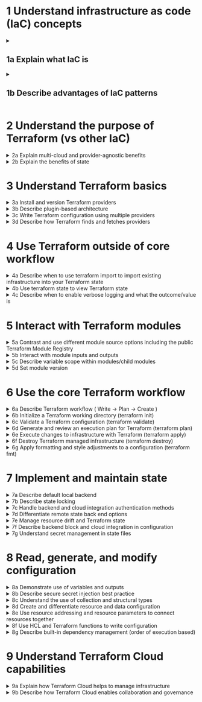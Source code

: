 # 1	Understand infrastructure as code (IaC) concepts

<details><summary><h2>1a	Explain what IaC is</h2></summary>
  HashiCorp Terraform is an infrastructure as code tool that lets you define both cloud and on-prem resources in human-readable configuration files that you can version, reuse, and share. You can then use a consistent workflow to provision and manage all of your infrastructure throughout its lifecycle. Terraform can manage low-level components like compute, storage, and networking resources, as well as high-level components like DNS entries and SaaS features.

  How does Terraform work?
Terraform creates and manages resources on cloud platforms and other services through their application programming interfaces (APIs). Providers enable Terraform to work with virtually any platform or service with an accessible API.
Terraform creates and manages resources on cloud platforms and other services through their application programming interfaces (APIs). Providers enable Terraform to work with virtually any platform or service with an accessible API.
<br>
Terraform creates and manages cloud platforms and services through their APIs

HashiCorp and the Terraform community have already written thousands of providers to manage many different types of resources and services. You can find all publicly available providers on the Terraform Registry, including Amazon Web Services (AWS), Azure, Google Cloud Platform (GCP), Kubernetes, Helm, GitHub, Splunk, DataDog, and many more.

The core Terraform workflow consists of three stages:

Write: You define resources, which may be across multiple cloud providers and services. For example, you might create a configuration to deploy an application on virtual machines in a Virtual Private Cloud (VPC) network with security groups and a load balancer.
Plan: Terraform creates an execution plan describing the infrastructure it will create, update, or destroy based on the existing infrastructure and your configuration.
Apply: On approval, Terraform performs the proposed operations in the correct order, respecting any resource dependencies. For example, if you update the properties of a VPC and change the number of virtual machines in that VPC, Terraform will recreate the VPC before scaling the virtual machines.
Why Terraform?
HashiCorp co-founder and CTO Armon Dadgar explains how Terraform solves infrastructure challenges.


Manage any infrastructure
Find providers for many of the platforms and services you already use in the Terraform Registry. You can also write your own. Terraform takes an immutable approach to infrastructure, reducing the complexity of upgrading or modifying your services and infrastructure.

Track your infrastructure
Terraform generates a plan and prompts you for your approval before modifying your infrastructure. It also keeps track of your real infrastructure in a state file, which acts as a source of truth for your environment. Terraform uses the state file to determine the changes to make to your infrastructure so that it will match your configuration.

Automate changes
Terraform configuration files are declarative, meaning that they describe the end state of your infrastructure. You do not need to write step-by-step instructions to create resources because Terraform handles the underlying logic. Terraform builds a resource graph to determine resource dependencies and creates or modifies non-dependent resources in parallel. This allows Terraform to provision resources efficiently.

Standardize configurations
Terraform supports reusable configuration components called modules that define configurable collections of infrastructure, saving time and encouraging best practices. You can use publicly available modules from the Terraform Registry, or write your own.

Collaborate
Since your configuration is written in a file, you can commit it to a Version Control System (VCS) and use Terraform Cloud to efficiently manage Terraform workflows across teams. Terraform Cloud runs Terraform in a consistent, reliable environment and provides secure access to shared state and secret data, role-based access controls, a private registry for sharing both modules and providers, and more.


</details>
<details><summary><h2>1b	Describe advantages of IaC patterns</h2></summary>
  Infrastructure as Code in a Private or Public Cloud
JAN 23 2020
LARRY EICHENBAUM, AHMED BELGANA
As technology advances, our tools change. But because most people resist change it often takes some type of failure—a system outage, a failed disaster recovery event, etc.—to get us to change our governance practices.

For example, as companies move their operations to the cloud they tend to manage their cloud infrastructure the same way they managed their on-premise physical hardware, by logging into their virtual infrastructure’s web interface, or directly onto a system and applying changes via GUI or CLI. These users haven’t adopted the use of infrastructure as code (IaC) through the use of tools like HashiCorp Terraform.

What is IaC? It is infrastructure (CPUs, memory, disk, firewalls, etc.) defined as code within definition files. But why change how we define and build infrastructure?

Virtual compute enabled us to build and apply configuration changes to infrastructure via software commands. While these commands were often scripted, they were still hard for humans to read. More modern tools accepted code that was both human and machine readable, and provided additional benefits. They simplified code testing, could apply and track the changes between iterations, and most importantly they enabled teams to reuse components (e.g. modules) of code across different projects. It’s no wonder that IaC has developed such a significant following and adoption.



IaC and the Infrastructure Lifecycle
So how does IaC fit into the infrastructure lifecycle? IaC can be applied throughout the lifecycle, both on the initial build, as well as throughout the life of the infrastructure. Commonly, these are referred to as Day 0 and Day 1 activities. “Day 0” code provisions and configures your initial infrastructure.

If your infrastructure never changes after the initial build (no OS updates, no patches, no app configurations, etc.) then you may not need tools that support subsequent updates, changes, and expansions. “Day 1” refers to OS and application configurations you apply after you’ve initially built your infrastructure.

IaC makes it easy to provision and apply infrastructure configurations, saving time. It standardizes workflows across different infrastructure providers (e.g., VMware, AWS, Azure, GCP, etc.) by using a common syntax across all of them.

IaC makes it easy to understand the intent of infrastructure changes, because it can span multiple files, allowing human operators to organize the code based on the intent. For example, an operator could create different files to define different infrastructure components, or separate variables definitions from execution blocks without affecting the execution.

Here is an example of code that the IaC tool Terraform would use to provision an Amazon VPC. Notice that the code is both human and machine readable.

resource "aws_vpc" "default" {
  cidr_block = "10.0.0.0/16"
}
Tools like Terraform often include libraries of providers and modules to make it easy to write the code to provision and apply configurations. With Terraform, especially when the need is Day 0 only, it is common to apply initial configurations like the ones below which install and start a web server:

provisioner "remote-exec" {
  inline = [
    "sudo apt-get -y update",
    "sudo apt-get -y install nginx",
    "sudo service nginx start"
    ]
}
If it is necessary to apply Day 1 through Day N configurations, the code might leverage a tool like Chef, Ansible, Docker, etc.

provider "chef" {
  server_url = "https://api.chef.io/organization/example"
  run_list = [ "recipe[example]" ]
}
You can find a more complex example of Terraform IaC that provisions a two-tier application in this Hashicorp Learn tutorial: Deploy Federated Multi-Cloud Kubernetes Clusters.

IaC Makes Infrastructure More Reliable
IaC makes changes idempotent, consistent, repeatable, and predictable. Without IaC, scaling up infrastructure to meet increased demand may require an operator to remotely connect to each machine and then manually provision and configure many servers by executing a series of commands/scripts. They might open multiple sessions and move between screens, which often results in skipped steps or slight variations between how work is completed, necessitating rollbacks. Perhaps a command was run incorrectly on one instance and reverted before being re-run correctly.

These process inconsistencies can result in slight differences between servers that compound over time and could impact their performance, usability, or security. If a large team is applying changes, the risks increase because individuals don’t always follow the same instructions identically.

With IaC, we can test the code and review the results before the code is applied to our target environments. Should a result not align to our expectations, we iterate on the code until the results pass our tests and align to our expectations. Following this pattern allows for the outcome to be predicted before the code is applied to a production environment. Once ready for use, we can then apply that code via automation, at scale, ensuring consistency and repeatability in how it is applied.

Since code is checked into version control systems such as GitHub, GitLab, BitBucket, etc., it is possible to review how the infrastructure evolves over time. The idempotent characteristic provided by IaC tools ensures that, even if the same code is applied multiple times, the result remains the same.

IaC Makes Infrastructure More Manageable
Leveraging HashiCorp Terraform IaC provides benefits that enable mutation, when necessary, via code. Consider an environment has been provisioned that contains a couple servers and a load balancer. To address increased load, additional servers are needed. The IaC can be revised, with minimal changes, to bring new servers online using the previously defined configuration.

During execution, Terraform will examine the state of the currently running infrastructure, determine what differences exist between the current state and the revised desired state, and indicate the necessary changes that must be applied. When approved to proceed, only the necessary changes will be applied, leaving existing, valid infrastructure untouched.

IaC Makes Sense
Successfully managing the lifecycle of infrastructure is hard, and the impact of poor management decisions can be significant, ranging from financial and reputational losses to even loss of life when considering government and military dependencies on infrastructure. Adopting the use of an IaC tool such as HashiCorp Terraform, in conjunction with related and established tools, processes, and workflows, is a necessary step in mitigating these risks.

To learn more about Terraform and HashiCorp’s other infrastructure tools, visit the Terraform documentation and check out our learning tracks on HashiCorp Learn.
</details>

# 2	Understand the purpose of Terraform (vs other IaC)
<details><summary>2a	Explain multi-cloud and provider-agnostic benefits</summary>
  Use Cases
HashiCorp Terraform is an infrastructure as code tool that lets you define infrastructure resources in human-readable configuration files that you can version, reuse, and share. You can then use a consistent workflow to safely and efficiently provision and manage your infrastructure throughout its lifecycle.

This page describes popular Terraform use cases and provides related resources that you can use to create Terraform configurations and workflows.

Multi-Cloud Deployment
Provisioning infrastructure across multiple clouds increases fault-tolerance, allowing for more graceful recovery from cloud provider outages. However, multi-cloud deployments add complexity because each provider has its own interfaces, tools, and workflows. Terraform lets you use the same workflow to manage multiple providers and handle cross-cloud dependencies. This simplifies management and orchestration for large-scale, multi-cloud infrastructures.

Resources
Try our Deploy Federated Multi-Cloud Kubernetes Clusters tutorial to provision Kubernetes clusters in both Azure and AWS environments, configure Consul federation with mesh gateways across the two clusters, and deploy microservices across the two clusters to verify federation.
Browse the Terraform Registry to find thousands of publicly available providers.
Application Infrastructure Deployment, Scaling, and Monitoring Tools
You can use Terraform to efficiently deploy, release, scale, and monitor infrastructure for multi-tier applications. N-tier application architecture lets you scale application components independently and provides a separation of concerns. An application could consist of a pool of web servers that use a database tier, with additional tiers for API servers, caching servers, and routing meshes. Terraform allows you to manage the resources in each tier together, and automatically handles dependencies between tiers. For example, Terraform will deploy a database tier before provisioning the web servers that depend on it.

Resources
Try our Automate Monitoring with the Terraform Datadog Provider tutorial to deploy a demo Nginx application to a Kubernetes cluster with Helm and install the Datadog agent across the cluster. The Datadog agent reports the cluster health back to your Datadog dashboard.
Try our Use Application Load Balancers for Blue-Green and Canary Deployments tutorial. You will provision the blue and green environments, add feature toggles to your Terraform configuration to define a list of potential deployment strategies, conduct a canary test, and incrementally promote your green environment.
Self-Service Clusters
At a large organization, your centralized operations team may get many repetitive infrastructure requests. You can use Terraform to build a "self-serve" infrastructure model that lets product teams manage their own infrastructure independently. You can create and use Terraform modules that codify the standards for deploying and managing services in your organization, allowing teams to efficiently deploy services in compliance with your organization’s practices. Terraform Cloud can also integrate with ticketing systems like ServiceNow to automatically generate new infrastructure requests.

Resources
Try the Use Modules from the Registry tutorial to get started using public modules in your Terraform configuration. Try the Build and Use a Local Module tutorial to create a module to manage AWS S3 buckets.
Follow these ServiceNow Service Catalog Integration Setup Instructions to connect ServiceNow to Terraform Cloud.
Policy Compliance and Management
Terraform can help you enforce policies on the types of resources teams can provision and use. Ticket-based review processes are a bottleneck that can slow down development. Instead, you can use Sentinel, a policy-as-code framework, to automatically enforce compliance and governance policies before Terraform makes infrastructure changes. Sentinel policies are available in Terraform Enterprise and Terraform Cloud.

Resources
Try the Control Costs with Policies tutorial to estimate the cost of infrastructure changes and define policy to limit it.

The Sentinel documentation provides more in-depth information and a list of example policies that you can adapt for your use cases.

PaaS Application Setup
Platform as a Service (PaaS) vendors like Heroku allow you to create web applications and attach add-ons, such as databases or email providers. Heroku can elastically scale the number of dynos or workers, but most non-trivial applications need many add-ons and external services. You can use Terraform to codify the setup required for a Heroku application, configure a DNSimple to set a CNAME, and set up Cloudflare as a Content Delivery Network (CDN) for the app. Terraform can quickly and consistently do all of this without a web interface.

Resources
Try the Deploy, Manage, and Scale an Application on Heroku tutorial to manage an application’s lifecycle with Terraform.

Software Defined Networking
Terraform can interact with Software Defined Networks (SDNs) to automatically configure the network according to the needs of the applications running in it. This lets you move from a ticket-based workflow to an automated one, reducing deployment times.

For example, when a service registers with HashiCorp Consul, Consul-Terraform-Sync can automatically generate Terraform configuration to expose appropriate ports and adjust network settings for any SDN that has an associated Terraform provider. Network Infrastructure Automation (NIA) allows you to safely approve the changes that your applications require without having to manually translate tickets from developers into the changes you think their applications need.

Resources
Try the Network Infrastructure Automation with Consul-Terraform-Sync Intro tutorial to install Consul-Terraform-Sync on a node. You will then configure it to communicate with a Consul datacenter, react to service changes, and execute an example task.
Try the Consul-Terraform-Sync and Terraform Enterprise/Cloud Integration tutorial to configure Consul-Terraform-Sync to interact with Terraform Enterprise and Terraform Cloud.
Kubernetes
Kubernetes is an open-source workload scheduler for containerized applications. Terraform lets you both deploy a Kubernetes cluster and manage its resources (e.g., pods, deployments, services, etc.). You can also use the Kubernetes Operator for Terraform to manage cloud and on-prem infrastructure through a Kubernetes Custom Resource Definition (CRD) and Terraform Cloud.

Resources
Try the Manage Kubernetes Resources via Terraform tutorial. You will use Terraform to schedule and expose a NGINX deployment on a Kubernetes cluster.
Try the Deploy Infrastructure with the Terraform Cloud Operator for Kubernetes tutorial. You will configure and deploy the Operator to a Kubernetes cluster and use it to create a Terraform Cloud workspace and provision a message queue for an example application.
Parallel Environments
You may have staging or QA environments that you use to test new applications before releasing them in production. As the production environment grows larger and more complex, it can be increasingly difficult to maintain an up-to-date environment for each stage of the development process. Terraform lets you rapidly spin up and decommission infrastructure for development, test, QA, and production. Using Terraform to create disposable environments as needed is more cost-efficient than maintaining each one indefinitely.

Software Demos
You can use Terraform to create, provision, and bootstrap a demo on various cloud providers. This lets end users easily try the software on their own infrastructure and even enables them to adjust parameters like cluster size to more rigorously test tools at any scale.
</details>
<details><summary>2b	Explain the benefits of state</summary>
  Purpose of Terraform State
State is a necessary requirement for Terraform to function. It is often asked if it is possible for Terraform to work without state, or for Terraform to not use state and just inspect cloud resources on every run. This page will help explain why Terraform state is required.

As you'll see from the reasons below, state is required. And in the scenarios where Terraform may be able to get away without state, doing so would require shifting massive amounts of complexity from one place (state) to another place (the replacement concept).

Mapping to the Real World
Terraform requires some sort of database to map Terraform config to the real world. When you have a resource resource "aws_instance" "foo" in your configuration, Terraform uses this map to know that instance i-abcd1234 is represented by that resource.

For some providers like AWS, Terraform could theoretically use something like AWS tags. Early prototypes of Terraform actually had no state files and used this method. However, we quickly ran into problems. The first major issue was a simple one: not all resources support tags, and not all cloud providers support tags.

Therefore, for mapping configuration to resources in the real world, Terraform uses its own state structure.

Terraform expects that each remote object is bound to only one resource instance, which is normally guaranteed by Terraform being responsible for creating the objects and recording their identities in the state. If you instead import objects that were created outside of Terraform, you'll need to check yourself that each distinct object is imported to only one resource instance.

If one remote object is bound to two or more resource instances then Terraform may take unexpected actions against those objects, because the mapping from configuration to the remote object state has become ambiguous.

Metadata
Alongside the mappings between resources and remote objects, Terraform must also track metadata such as resource dependencies.

Terraform typically uses the configuration to determine dependency order. However, when you delete a resource from a Terraform configuration, Terraform must know how to delete that resource. Terraform can see that a mapping exists for a resource not in your configuration and plan to destroy. However, since the configuration no longer exists, the order cannot be determined from the configuration alone.

To ensure correct operation, Terraform retains a copy of the most recent set of dependencies within the state. Now Terraform can still determine the correct order for destruction from the state when you delete one or more items from the configuration.

One way to avoid this would be for Terraform to know a required ordering between resource types. For example, Terraform could know that servers must be deleted before the subnets they are a part of. The complexity for this approach quickly explodes, however: in addition to Terraform having to understand the ordering semantics of every resource for every cloud, Terraform must also understand the ordering across providers.

Terraform also stores other metadata for similar reasons, such as a pointer to the provider configuration that was most recently used with the resource in situations where multiple aliased providers are present.

Performance
In addition to basic mapping, Terraform stores a cache of the attribute values for all resources in the state. This is the most optional feature of Terraform state and is done only as a performance improvement.

When running a terraform plan, Terraform must know the current state of resources in order to effectively determine the changes that it needs to make to reach your desired configuration.

For small infrastructures, Terraform can query your providers and sync the latest attributes from all your resources. This is the default behavior of Terraform: for every plan and apply, Terraform will sync all resources in your state.

For larger infrastructures, querying every resource is too slow. Many cloud providers do not provide APIs to query multiple resources at once, and the round trip time for each resource is hundreds of milliseconds. On top of this, cloud providers almost always have API rate limiting so Terraform can only request a certain number of resources in a period of time. Larger users of Terraform make heavy use of the -refresh=false flag as well as the -target flag in order to work around this. In these scenarios, the cached state is treated as the record of truth.

Syncing
In the default configuration, Terraform stores the state in a file in the current working directory where Terraform was run. This is okay for getting started, but when using Terraform in a team it is important for everyone to be working with the same state so that operations will be applied to the same remote objects.

Remote state is the recommended solution to this problem. With a fully-featured state backend, Terraform can use remote locking as a measure to avoid two or more different users accidentally running Terraform at the same time, and thus ensure that each Terraform run begins with the most recent updated state.
</details>

# 3	Understand Terraform basics
<details><summary>3a	Install and version Terraform providers</summary>
</details>
<details><summary>3b	Describe plugin-based architecture</summary>
</details>
<details><summary>3c	Write Terraform configuration using multiple providers</summary>
</details>
<details><summary>3d	Describe how Terraform finds and fetches providers</summary>
</details>

# 4	Use Terraform outside of core workflow
<details><summary>4a	Describe when to use terraform import to import existing infrastructure into your Terraform state</summary>
</details>
<details><summary>4b	Use terraform state to view Terraform state</summary>
</details>
<details><summary>4c	Describe when to enable verbose logging and what the outcome/value is</summary>
</details>

# 5	Interact with Terraform modules
<details><summary>5a	Contrast and use different module source options including the public Terraform Module Registry</summary>
</details>
<details><summary>5b	Interact with module inputs and outputs</summary>
</details>
<details><summary>5c	Describe variable scope within modules/child modules</summary>
</details>
<details><summary>5d	Set module version</summary>
</details>

# 6	Use the core Terraform workflow
<details><summary>6a	Describe Terraform workflow ( Write -> Plan -> Create )</summary>
</details>
<details><summary>6b	Initialize a Terraform working directory (terraform init)</summary>
</details>
<details><summary>6c	Validate a Terraform configuration (terraform validate)</summary>
</details>
<details><summary>6d	Generate and review an execution plan for Terraform (terraform plan)</summary>
</details>
<details><summary>6e	Execute changes to infrastructure with Terraform (terraform apply)</summary>
</details>
<details><summary>6f	Destroy Terraform managed infrastructure (terraform destroy)</summary>
</details>
<details><summary>6g	Apply formatting and style adjustments to a configuration (terraform fmt)</summary>
</details>

# 7	Implement and maintain state
<details><summary>7a	Describe default local backend</summary>
</details>
<details><summary>7b	Describe state locking</summary>
</details>
<details><summary>7c	Handle backend and cloud integration authentication methods</summary>
</details>
<details><summary>7d	Differentiate remote state back end options</summary>
</details>
<details><summary>7e	Manage resource drift and Terraform state</summary>
</details>
<details><summary>7f	Describe backend block and cloud integration in configuration</summary>
</details>
<details><summary>7g	Understand secret management in state files</summary>
</details>

# 8	Read, generate, and modify configuration
<details><summary>8a	Demonstrate use of variables and outputs</summary>
</details>
<details><summary>8b	Describe secure secret injection best practice</summary>
</details>
<details><summary>8c	Understand the use of collection and structural types</summary>
</details>
<details><summary>8d	Create and differentiate resource and data configuration</summary>
</details>
<details><summary>8e	Use resource addressing and resource parameters to connect resources together</summary>
</details>
<details><summary>8f	Use HCL and Terraform functions to write configuration</summary>
</details>
<details><summary>8g	Describe built-in dependency management (order of execution based)</summary>
</details>

# 9	Understand Terraform Cloud capabilities
<details><summary>9a	Explain how Terraform Cloud helps to manage infrastructure</summary>
</details>
<details><summary>9b	Describe how Terraform Cloud enables collaboration and governance</summary>
</details>
